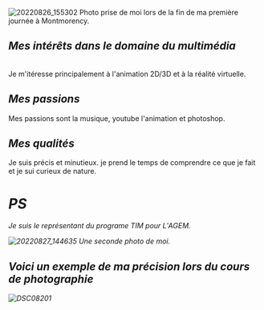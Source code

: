 ![20220826_155302](https://user-images.githubusercontent.com/112128314/214936088-a69c016b-8c12-49ae-a554-a3058c256b99.jpg)
Photo prise de moi lors de la fin de ma première journée à Montmorency.

## $Mes$ $intérêts$ $dans$ $le$ $domaine$ $du$ $multimédia$
<br>Je m'itéresse principalement à l'animation 2D/3D et à la réalité virtuelle.


## $Mes$ $passions$
Mes passions sont la musique, youtube l'animation et photoshop.

## $Mes$ $qualités$
Je suis précis et minutieux. je prend le temps de comprendre ce que je fait et je sui curieux de nature.

<h1><em>PS</h1>
  
$Je$ $suis$ $le$ $représentant$ $du$ $programe$ $TIM$ $pour$ $L'AGEM.$

![20220827_144635](https://user-images.githubusercontent.com/112128314/214937398-9550a630-08e4-43df-931e-d8e9f8a00ee0.jpg)
Une seconde photo de moi.

## $Voici$ $un$ $exemple$ $de$ $ma$ $précision$ $lors$ $du$ $cours$ $de$ $photographie$

![DSC08201](https://user-images.githubusercontent.com/112128314/214938332-7b31d3d7-a474-45d8-b755-586a836eeef1.JPG)

